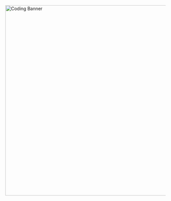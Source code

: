 
<img src="https://raw.githubusercontent.com/pranayrawat34/pranayrawat34/main/banner.gif" alt="Coding Banner" width="600"/>  
